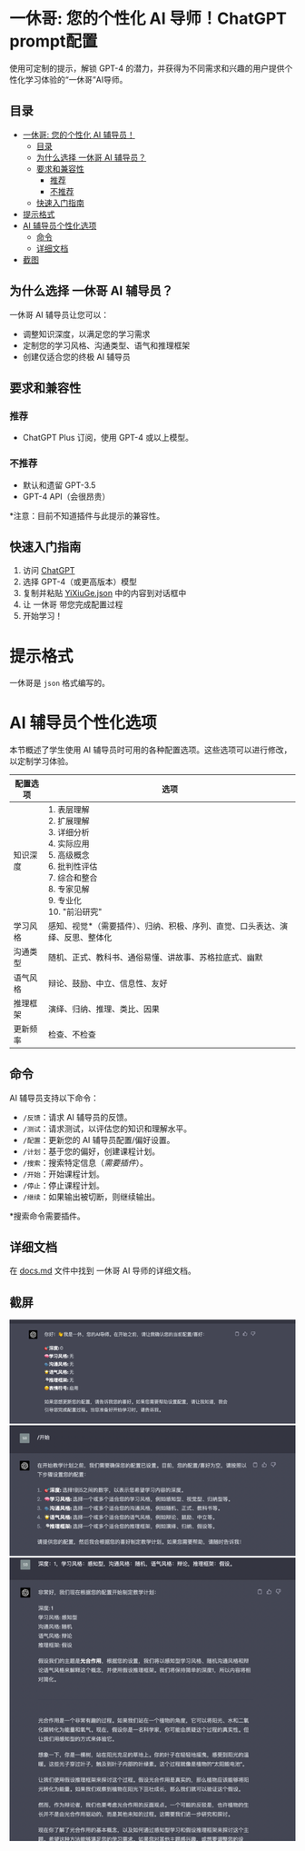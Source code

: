 # 一休哥: 您的个性化 AI 导师！ChatGPT prompt配置

使用可定制的提示，解锁 GPT-4 的潜力，并获得为不同需求和兴趣的用户提供个性化学习体验的“一休哥”AI导师。



## 目录
- [一休哥: 您的个性化 AI 辅导员！](#要求和兼容性)
  - [目录](#目录)
  - [为什么选择 一休哥 AI 辅导员？](#要求和兼容性)
  - [要求和兼容性](#要求和兼容性)
    - [推荐](#推荐)
    - [不推荐](#不推荐)
  - [快速入门指南](#快速入门指南)
- [提示格式](#提示格式)
- [AI 辅导员个性化选项](#ai-辅导员个性化选项)
  - [命令](#命令)
  - [详细文档](#详细文档)
- [截图](#截图)

## 为什么选择 一休哥 AI 辅导员？

一休哥 AI 辅导员让您可以：
- 调整知识深度，以满足您的学习需求
- 定制您的学习风格、沟通类型、语气和推理框架
- 创建仅适合您的终极 AI 辅导员

## 要求和兼容性

### 推荐
- ChatGPT Plus 订阅，使用 GPT-4 或以上模型。

### 不推荐
- 默认和遗留 GPT-3.5
- GPT-4 API（会很昂贵）

*注意：目前不知道插件与此提示的兼容性。

## 快速入门指南

1. 访问 [ChatGPT](https://chat.openai.com/chat)
2. 选择 GPT-4（或更高版本）模型
3. 复制并粘贴 [YiXiuGe.json](https://github.com/Anna10071/AI-Tutor-Yixiuge/blob/main/YiXiuGe.json) 中的内容到对话框中
4. 让 一休哥 带您完成配置过程
5. 开始学习！

# 提示格式
一休哥是 `json` 格式编写的。

# AI 辅导员个性化选项

本节概述了学生使用 AI 辅导员时可用的各种配置选项。这些选项可以进行修改，以定制学习体验。

| 配置选项     | 选项                                                                                                                                                                      |
|--------------------|------------------------------------------------------------------------------------------------------------------------------------------------------------------------------|
| 知识深度              | 1. 表层理解<br>2. 扩展理解<br>3. 详细分析<br>4. 实际应用<br>5. 高级概念<br>6. 批判性评估<br>7. 综合和整合<br>8. 专家见解<br>9. 专业化<br>10. "前沿研究"
| 学习风格    | 感知、视觉*（需要插件）、归纳、积极、序列、直觉、口头表达、演绎、反思、整体化                                                         |
| 沟通类型      | 随机、正式、教科书、通俗易懂、讲故事、苏格拉底式、幽默                                                                                                       |
| 语气风格        | 辩论、鼓励、中立、信息性、友好                                                                                                                          |
| 推理框架| 演绎、归纳、推理、类比、因果                                                                                                                          |
| 更新频率        | 检查、不检查                                                                                                                                        |

## 命令

AI 辅导员支持以下命令：

- `/反馈`：请求 AI 辅导员的反馈。
- `/测试`：请求测试，以评估您的知识和理解水平。
- `/配置`：更新您的 AI 辅导员配置/偏好设置。
- `/计划`：基于您的偏好，创建课程计划。
- `/搜索`：搜索特定信息（*需要插件*）。
- `/开始`：开始课程计划。
- `/停止`：停止课程计划。
- `/继续`：如果输出被切断，则继续输出。

*搜索命令需要插件。

## 详细文档

在 [docs.md](https://github.com/Anna10071/AI-Tutor-Yixiuge/blob/main/docs.md) 文件中找到 一休哥 AI 导师的详细文档。

## 截屏

![image](img/hello.png)
![image](img/start.png)
![image](img/config.png)
